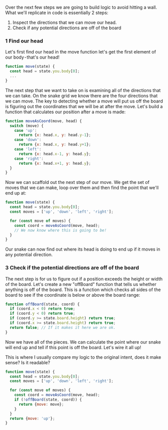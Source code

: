 Over the next few steps we are going to build logic to avoid hitting a wall.
What we'll replicate in code is essentially 2 steps:

1. Inspect the directions that we can move our head.
1. Check if any potential directions are off of the board

### 1 Find our head

Let's first find our head in the move function let's get the first element of
our body - that's our head!

```javascript
function move(state) {
  const head = state.you.body[0];
  ...
}
```

The next step that we want to take on is examining all of the directions that we
can take. On the snake grid we know there are the four directions that we can
move. The key to detecting whether a move will put us off the board is figuring
out the coordinates that we will be at after the move. Let's build a function
that calculates our position after a move is made:

```javascript
function moveAsCoord(move, head) {
  switch (move) {
    case 'up':
      return {x: head.x, y: head.y-1};
    case 'down':
      return {x: head.x, y: head.y+1};
    case 'left':
      return {x: head.x-1, y: head.y};
    case 'right':
      return {x: head.x+1, y: head.y};
  }
}
```

Now we can scaffold out the next step of our move. We get the set of moves that
we can make, loop over them and then find the point that we'll end up at:

```javascript
function move(state) {
  const head = state.you.body[0];
  const moves = ['up', 'down', 'left', 'right'];

  for (const move of moves) {
    const coord = moveAsCoord(move, head);
    // We now know where this is going to be!
  }
}
```

Our snake can now find out where its head is doing to end up if it moves in any
potential direction.

### 3 Check if the potential directions are off of the board

The next step is for us to figure out if a position exceeds the height or width
of the board. Let's create a new "offBoard" function that tells us whether
anything is off of the board. This is a function which checks all sides of the
board to see if the coordinate is below or above the board range:

```javascript
function offBoard(state, coord) {
  if (coord.x < 0) return true;
  if (coord.y < 0) return true;
  if (coord.y >= state.board.height) return true;
  if (coord.x >= state.board.height) return true;
  return false; // If it makes it here we are ok.
}
```

Now we have all of the pieces. We can calculate the point where our snake will
end up and tell if this point is off the board. Let's wire it all up!

This is where I usually compare my logic to the original intent, does it make
sense? Is it readable?

```javascript
function move(state) {
  const head = state.you.body[0];
  const moves = ['up', 'down', 'left', 'right'];

  for (const move of moves) {
    const coord = moveAsCoord(move, head);
    if (!offBoard(state, coord)) {
      return {move: move};
    }
  }
  return {move: 'up'};
}
```
